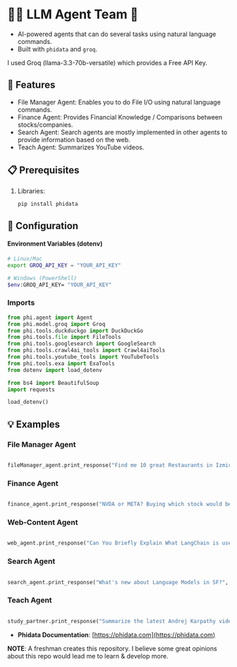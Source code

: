 # 🤖🔧 LLM Agent Team 🚀 

- AI-powered agents that can do several tasks using natural language commands.
- Built with `phidata` and `groq`.

I used Groq (llama-3.3-70b-versatile) which provides a Free API Key.

## 🚀 Features

- File Manager Agent: Enables you to do File I/O using natural language commands.
- Finance Agent: Provides Financial Knowledge / Comparisons between stocks/companies.
- Search Agent: Search agents are mostly implemented in other agents to provide information based on the web.
- Teach Agent: Summarizes YouTube videos.


## 📋 Prerequisites

1. Libraries:
   ```bash
   pip install phidata
   ```

## 🔐 Configuration

#### Environment Variables (dotenv)

```bash
# Linux/Mac
export GROQ_API_KEY = "YOUR_API_KEY"

# Windows (PowerShell)
$env:GROQ_API_KEY= "YOUR_API_KEY"
```
### Imports

```python
from phi.agent import Agent
from phi.model.groq import Groq
from phi.tools.duckduckgo import DuckDuckGo
from phi.tools.file import FileTools
from phi.tools.googlesearch import GoogleSearch
from phi.tools.crawl4ai_tools import Crawl4aiTools
from phi.tools.youtube_tools import YouTubeTools
from phi.tools.exa import ExaTools
from dotenv import load_dotenv

from bs4 import BeautifulSoup
import requests

load_dotenv()

```
## 💡 Examples

### File Manager Agent
```python

fileManager_agent.print_response("Find me 10 great Restaurants in Izmir and save them in a related named file", stream=True)

```

### Finance Agent
```python

finance_agent.print_response("NVDA or META? Buying which stock would be a better idea based on the news?", stream=True)

```

### Web-Content Agent
```python

web_agent.print_response("Can You Briefly Explain What LangChain is used for?", stream=True)

```

### Search Agent
```python

search_agent.print_response("What's new about Language Models in SF?", stream=True)

```

### Teach Agent
```python

study_partner.print_response("Summarize the latest Andrej Karpathy video on YouTube", stream=True)

```

- **Phidata Documentation**: [https://phidata.com](https://phidata.com)

**NOTE**: A freshman creates this repository. I believe some great opinions about this repo would lead me to learn & develop more.
```

